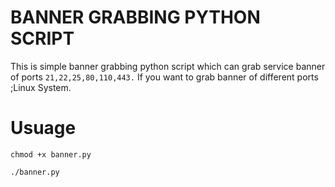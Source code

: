 # BANNER GRABBING PYTHON SCRIPT

This is simple banner grabbing python script which can grab service banner of ports ``21,22,25,80,110,443.`` If you want to grab banner of different ports ;Linux System. 

# Usuage

```
chmod +x banner.py

./banner.py
```

